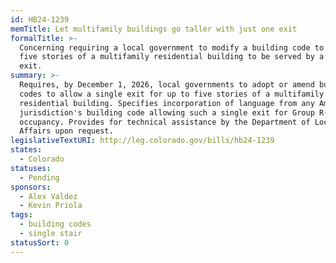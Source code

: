 ```yaml
---
id: HB24-1239
memTitle: Let multifamily buildings go taller with just one exit
formalTitle: >-
  Concerning requiring a local government to modify a building code to allow
  five stories of a multifamily residential building to be served by a single
  exit.
summary: >-
  Requires, by December 1, 2026, local governments to adopt or amend building
  codes to allow a single exit for up to five stories of a multifamily
  residential building. Specifies incorporation of language from any American
  jurisdiction's building code allowing such a single exit for Group R-2
  occupancy. Provides for technical assistance by the Department of Local
  Affairs upon request.
legislativeTextURI: http://leg.colorado.gov/bills/hb24-1239
states:
  - Colorado
statuses:
  - Pending
sponsors:
  - Alex Valdez
  - Kevin Priola
tags:
  - building codes
  - single stair
statusSort: 0
---
```

